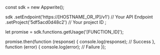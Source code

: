 const sdk = new Appwrite();

sdk
    .setEndpoint('https://[HOSTNAME_OR_IP]/v1') // Your API Endpoint
    .setProject('5df5acd0d48c2') // Your project ID
;

let promise = sdk.functions.getUsage('[FUNCTION_ID]');

promise.then(function (response) {
    console.log(response); // Success
}, function (error) {
    console.log(error); // Failure
});
